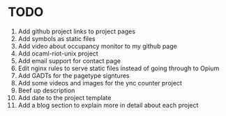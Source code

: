 # TODO

1. Add github project links to project pages
2. Add symbols as static files
3. Add video about occupancy monitor to my github page
4. Add ocaml-riot-unix project
5. Add email support for contact page
6. Edit nginx rules to serve static files instead of going through to Opium
7. Add GADTs for the pagetype signtures
8. Add some videos and images for the ync counter project
9. Beef up description
10. Add date to the project template
11. Add a blog section to explain more in detail about each project
